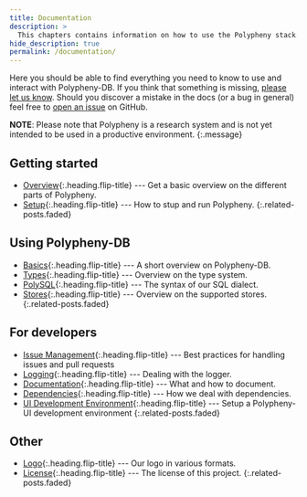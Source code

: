 ```yaml
---
title: Documentation
description: >
  This chapters contains information on how to use the Polypheny stack.
hide_description: true
permalink: /documentation/
---
```


Here you should be able to find everything you need to know to use and interact with Polypheny-DB. If you think that something is missing, [please let us know](https://github.com/polypheny/Website/issues). Should you discover a mistake in the docs (or a bug in general) feel free to [open an issue](https://github.com/polypheny/Website/issues) on GitHub.

**NOTE**: Please note that Polypheny is a research system and is not yet intended to be used in a productive environment.
{:.message}


## Getting started
* [Overview]{:.heading.flip-title} --- Get a basic overview on the different parts of Polypheny.
* [Setup]{:.heading.flip-title} --- How to stup and run Polypheny.
{:.related-posts.faded}

## Using Polypheny-DB
* [Basics]{:.heading.flip-title} --- A short overview on Polypheny-DB.
* [Types]{:.heading.flip-title} --- Overview on the type system.
* [PolySQL]{:.heading.flip-title} --- The syntax of our SQL dialect.
* [Stores]{:.heading.flip-title} --- Overview on the supported stores.
{:.related-posts.faded}

## For developers
* [Issue Management]{:.heading.flip-title} --- Best practices for handling issues and pull requests
* [Logging]{:.heading.flip-title} --- Dealing with the logger.
* [Documentation]{:.heading.flip-title} --- What and how to document.
* [Dependencies]{:.heading.flip-title} --- How we deal with dependencies.
* [UI Development Environment]{:.heading.flip-title} --- Setup a Polypheny-UI development environment
{:.related-posts.faded}

## Other
* [Logo]{:.heading.flip-title} --- Our logo in various formats.
* [License]{:.heading.flip-title} --- The license of this project.
{:.related-posts.faded}

[Overview]: overview.md
[Setup]: setup.md
[Basics]: basics.md
[Types]: types.md
[PolySQL]: polysql.md
[Stores]: stores.md
[Issue Management]: issue_management.md
[Logging]: Logging.md
[Documentation]: Documentation.md
[Dependencies]: Dependencies.md
[UI Development Environment]: UI-Dev-Env.md
[License]: license.md
[Logo]: logo.md

